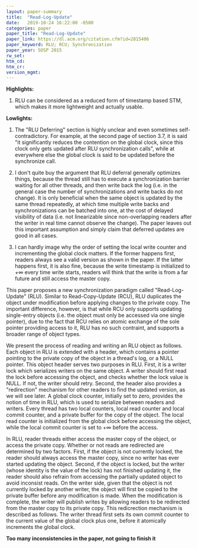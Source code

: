 ```yaml
---
layout: paper-summary
title:  "Read-Log-Update"
date:   2019-10-24 16:22:00 -0500
categories: paper
paper_title: "Read-Log-Update"
paper_link: https://dl.acm.org/citation.cfm?id=2815406
paper_keyword: RLU; RCU; Synchronization
paper_year: SOSP 2015
rw_set: 
htm_cd: 
htm_cr: 
version_mgmt: 
---
```


**Highlights:**

1. RLU can be considered as a reduced form of timestamp based STM, which makes it more lightweight and actually usable.

**Lowlights:**

1. The "RLU Deferring" section is highly unclear and even sometimes self-contradictory. For example, at the second page
   of section 3.7, it is said "it significantly reduces the contention on the global clock, since this clock only gets
   updated after RLU synchronization calls", while at everywhere else the global clock is said to be updated before 
   the synchronize call.

2. I don't quite buy the argument that RLU deferral generally optimizes things, because the thread still has to execute a 
   synchronization barrier waiting for all other threads, and then write back the log (i.e. in the general case
   the number of synchronizations and write backs do not change). It is only beneficial when the same object is 
   updated by the same thread repeatedly, at which time multiple write backs and synchronizations can be batched into
   one, at the cost of delayed visibility of data (i.e. not linearizable since non-overlapping readers after the writer 
   in real time cannot observe the change). The paper leaves out this important assumption and simply claim that 
   deferred updates are good in all cases.

3. I can hardly image why the order of setting the local write counter and incrementing the global clock matters. If the 
   former happens first, readers always see a valid version as shown in the paper. If the latter happens first, it 
   is also fine, because the write timestamp is initialized to +&infin; every time write starts, readers will
   think that the write is from a far future and still access the master copy. 



This paper proposes a new synchronization paradigm called "Read-Log-Update" (RLU). Similar to Read-Copy-Update (RCU), 
RLU duplicates the object under modification before applying changes to the private copy. The important difference,
however, is that while RCU only supports updating single-entry objects (i.e. the object must only be accessed via one
single pointer), due to the fact that RCU relies on atomic exchange of the sole pointer providing access to it, RLU
has no such contraint, and supports a broader range of object types. 

We present the process of reading and writing an RLU object as follows. Each object in RLU is extended with a header, which
contains a pointer pointing to the private copy of the object in a thread's log, or a NULL pointer. This object header serves 
two purposes in RLU. First, it is a writer lock which serializes writers on the same object. A writer should first read 
the lock before accessing the object, and checks whether the lock value is NULL. If not, the writer should retry. Second, 
the header also provides a "redirection" mechanism for other readers to find the updated version, as we will see later.
A global clock counter, initially set to zero, provides the notion of time in RLU, which is used to serialize between 
readers and writers.
Every thread has two local counters, local read counter and local commit counter, and a private buffer for the copy of 
the object. The local read counter is initialized from the global clock before accessing the object, while the local commit 
counter is set to +&infin; before the access. 

In RLU, reader threads either access the master copy of the object, or access the private copy. Whether or not reads
are redirected are determined by two factors. First, if the object is not currently locked, the reader should always
access the master copy, since no writer has ever started updating the object. Second, if the object is locked, but the 
writer (whose identity is the value of the lock) has not finished updating it, the reader should also refrain from
accessing the partially updated object to avoid inconsist reads. On the writer side, given that the object is not 
currently locked by another writer, the object will first be copied to the private buffer before any modification is 
made. When the modification is complete, the writer will publish writes by allowing readers to be redirected from the 
master copy to its private copy. This redicrection mechanism is described as follows. The writer thread first sets 
its own commit counter to the current value of the global clock plus one, before it atomically increments the global clock.

**Too many inconsistencies in the paper, not going to finish it**